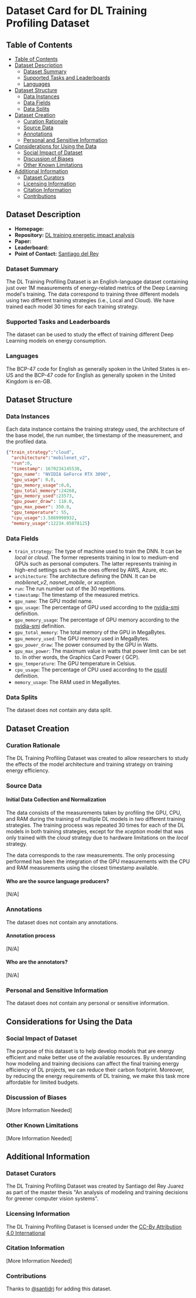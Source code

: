 # Dataset Card for DL Training Profiling Dataset

## Table of Contents
- [Table of Contents](#table-of-contents)
- [Dataset Description](#dataset-description)
  - [Dataset Summary](#dataset-summary)
  - [Supported Tasks and Leaderboards](#supported-tasks-and-leaderboards)
  - [Languages](#languages)
- [Dataset Structure](#dataset-structure)
  - [Data Instances](#data-instances)
  - [Data Fields](#data-fields)
  - [Data Splits](#data-splits)
- [Dataset Creation](#dataset-creation)
  - [Curation Rationale](#curation-rationale)
  - [Source Data](#source-data)
  - [Annotations](#annotations)
  - [Personal and Sensitive Information](#personal-and-sensitive-information)
- [Considerations for Using the Data](#considerations-for-using-the-data)
  - [Social Impact of Dataset](#social-impact-of-dataset)
  - [Discussion of Biases](#discussion-of-biases)
  - [Other Known Limitations](#other-known-limitations)
- [Additional Information](#additional-information)
  - [Dataset Curators](#dataset-curators)
  - [Licensing Information](#licensing-information)
  - [Citation Information](#citation-information)
  - [Contributions](#contributions)

## Dataset Description

- **Homepage:**
- **Repository:** [DL training energetic impact analysis](https://github.com/santidrj/DL-energetic-impact-analysis)
- **Paper:**
- **Leaderboard:**
- **Point of Contact:** [Santiago del Rey](mailto:santiago.del.rey@upc.edu)

### Dataset Summary

The DL Training Profiling Dataset is an English-language dataset containing just over 1M
measurements of energy-related metrics of the Deep Learning model's training. The data correspond to training three
different models using two different training strategies (i.e., Local and Cloud). We have trained each model 30 times
for each training strategy.

### Supported Tasks and Leaderboards

The dataset can be used to study the effect of training different Deep Learning models on energy consumption.

### Languages

The BCP-47 code for English as generally spoken in the United States is en-US and the BCP-47 code for English as
generally spoken in the United Kingdom is en-GB.

## Dataset Structure

### Data Instances

Each data instance contains the training strategy used, the architecture of the base model, the run number,
the timestamp of the measurement, and the profiled data.

```json
{"train_strategy":"cloud",
  "architecture":"mobilenet_v2",
  "run":0,
  "timestamp": 1670234145538,
  "gpu_name": "NVIDIA GeForce RTX 3090",
  "gpu_usage": 0.0,
  "gpu_memory_usage":0.0,
  "gpu_total_memory":24268,
  "gpu_memory_used":23573,
  "gpu_power_draw": 118.0,
  "gpu_max_power": 350.0,
  "gpu_temperature": 55,
  "cpu_usage":3.5869998932,
  "memory_usage":12234.05078125}
```

### Data Fields

- `train_strategy`: The type of machine used to train the DNN. It can be _local_ or _cloud_. The former represents
  training in low to medium-end GPUs such as personal computers. The latter represents training in high-end settings
  such
  as
  the ones offered by AWS, Azure, etc.
- `architecture`: The architecture defining the DNN. It can be _mobilenet_v2_, _nasnet_mobile_, or _xception_.
- `run`: The run number out of the 30 repetitions.
- `timestamp`: The timestamp of the measured metrics.
- `gpu_name`: The GPU model name.
- `gpu_usage`: The percentage of GPU used according to
  the [nvidia-smi](https://developer.download.nvidia.com/compute/DCGM/docs/nvidia-smi-367.38.pdf) definition.
- `gpu_memory_usage`: The percentage of GPU memory according to
  the [nvidia-smi](https://developer.download.nvidia.com/compute/DCGM/docs/nvidia-smi-367.38.pdf) definition.
- `gpu_total_memory`: The total memory of the GPU in MegaBytes.
- `gpu_memory_used`: The GPU memory used in MegaBytes.
- `gpu_power_draw`: The power consumed by the GPU in Watts.
- `gpu_max_power`: The maximum value in watts that power limit can be set to. In other words, the Graphics Card Power (
  GCP).
- `gpu_temperature`: The GPU temperature in Celsius.
- `cpu_usage`: The percentage of CPU used according to
  the [psutil](https://psutil.readthedocs.io/en/latest/#psutil.cpu_percent)
  definition.
- `memory_usage`: The RAM used in MegaBytes.

### Data Splits

The dataset does not contain any data split.

## Dataset Creation

### Curation Rationale

The DL Training Profiling Dataset was created to allow researchers to study the effects of the model architecture and
training strategy on training energy efficiency.

### Source Data

#### Initial Data Collection and Normalization

The data consists of the measurements taken by profiling the GPU, CPU, and RAM during the training of multiple DL models
in two different training strategies. The training process was repeated 30 times for each of the DL models in both
training strategies, except for the _xception_ model that was only trained with the _cloud_ strategy due to hardware
limitations
on the _local_ strategy.

The data corresponds to the raw measurements. The only processing performed has been the integration of the GPU
measurements with the CPU and RAM measurements using the closest timestamp available.

#### Who are the source language producers?

[N/A]

### Annotations

The dataset does not contain any annotations.

#### Annotation process

[N/A]

#### Who are the annotators?

[N/A]

### Personal and Sensitive Information

The dataset does not contain any personal or sensitive information.

## Considerations for Using the Data

### Social Impact of Dataset

The purpose of this dataset is to help develop models that are energy efficient and make better use of the
available resources. By understanding how modeling and training decisions can affect the final training energy
efficiency of DL projects, we can reduce their carbon footprint. Moreover, by reducing the energy requirements of DL
training,
we make this task more affordable for limited budgets.

### Discussion of Biases

[More Information Needed]

### Other Known Limitations

[More Information Needed]

## Additional Information

### Dataset Curators

The DL Training Profiling Dataset was created by Santiago del Rey Juarez as part of the master thesis
"An analysis of modeling and training decisions for greener computer vision systems".

### Licensing Information

The DL Training Profiling Dataset is licensed under the [CC-By Attribution 4.0 International](../LICENSE)

### Citation Information

[More Information Needed]

### Contributions

Thanks to [@santidrj](https://github.com/santidrj) for adding this dataset.
